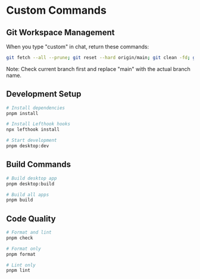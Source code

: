 # Custom Commands

## Git Workspace Management
When you type "custom" in chat, return these commands:

```bash
git fetch --all --prune; git reset --hard origin/main; git clean -fd; git status -sb
```

Note: Check current branch first and replace "main" with the actual branch name.

## Development Setup
```bash
# Install dependencies
pnpm install

# Install Lefthook hooks
npx lefthook install

# Start development
pnpm desktop:dev
```

## Build Commands
```bash
# Build desktop app
pnpm desktop:build

# Build all apps
pnpm build
```

## Code Quality
```bash
# Format and lint
pnpm check

# Format only
pnpm format

# Lint only
pnpm lint
```
